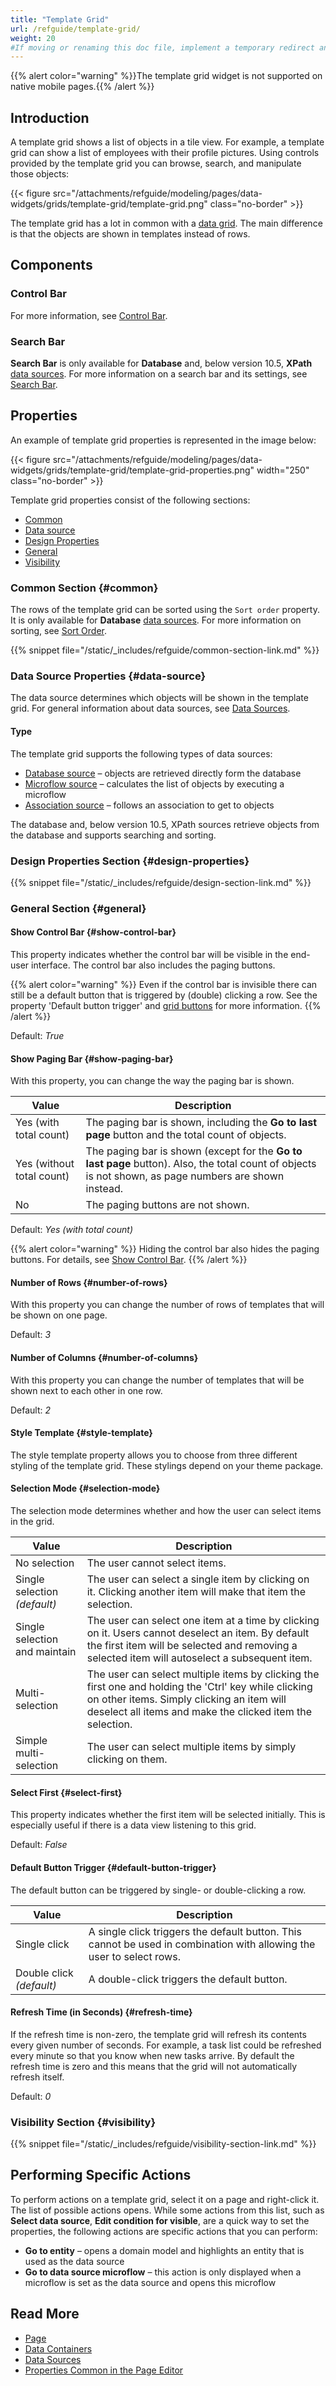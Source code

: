 ```yaml
---
title: "Template Grid"
url: /refguide/template-grid/
weight: 20
#If moving or renaming this doc file, implement a temporary redirect and let the respective team know they should update the URL in the product. See Mapping to Products for more details.
---
```


{{% alert color="warning" %}}The template grid widget is not supported on native mobile pages.{{% /alert %}}

## Introduction

A template grid shows a list of objects in a tile view. For example, a template grid can show a list of employees with their profile pictures. Using controls provided by the template grid you can browse, search, and manipulate those objects:

{{< figure src="/attachments/refguide/modeling/pages/data-widgets/grids/template-grid/template-grid.png" class="no-border" >}}

The template grid has a lot in common with a [data grid](/refguide/data-grid/). The main difference is that the objects are shown in templates instead of rows.

## Components

### Control Bar

For more information, see [Control Bar](/refguide/control-bar/).

### Search Bar

**Search Bar** is only available for **Database** and, below version 10.5, **XPath** [data sources](#data-source). For more information on a search bar and its settings, see [Search Bar](/refguide/search-bar/).

## Properties

An example of template grid properties is represented in the image below:

{{< figure src="/attachments/refguide/modeling/pages/data-widgets/grids/template-grid/template-grid-properties.png"   width="250"  class="no-border" >}}

Template grid properties consist of the following sections:

* [Common](#common)
* [Data source](#data-source)
* [Design Properties](#design-properties)
* [General](#general)
* [Visibility](#visibility)

### Common Section {#common}

The rows of the template grid can be sorted using the `Sort order` property. It is only available for **Database** [data sources](#data-source). For more information on sorting, see [Sort Order](/refguide/sort-order/).

{{% snippet file="/static/_includes/refguide/common-section-link.md" %}}

### Data Source Properties {#data-source}

The data source determines which objects will be shown in the template grid. For general information about data sources, see [Data Sources](/refguide/data-sources/).

#### Type

The template grid supports the following types of data sources: 

* [Database source](/refguide/database-source/) – objects are retrieved directly form the database
* [Microflow source](/refguide/microflow-source/) – calculates the list of objects by executing a microflow
* [Association source](/refguide/association-source/) – follows an association to get to objects

The database and, below version 10.5, XPath sources retrieve objects from the database and supports searching and sorting. 

### Design Properties Section {#design-properties}

{{% snippet file="/static/_includes/refguide/design-section-link.md" %}} 

### General Section {#general}

#### Show Control Bar {#show-control-bar}

This property indicates whether the control bar will be visible in the end-user interface. The control bar also includes the paging buttons.

{{% alert color="warning" %}}
Even if the control bar is invisible there can still be a default button that is triggered by (double) clicking a row. See the property 'Default button trigger' and [grid buttons](/refguide/control-bar/) for more information.
{{% /alert %}}

Default: *True*

#### Show Paging Bar {#show-paging-bar}

With this property, you can change the way the paging bar is shown.

| Value | Description |
| --- | --- |
| Yes (with total count) | The paging bar is shown, including the **Go to last page** button and the total count of objects. |
| Yes (without total count) | The paging bar is shown (except for the **Go to last page** button). Also, the total count of objects is not shown, as page numbers are shown instead. |
| No | The paging buttons are not shown. |

Default: *Yes (with total count)*

{{% alert color="warning" %}}
Hiding the control bar also hides the paging buttons. For details, see [Show Control Bar](#show-control-bar).
{{% /alert %}}

#### Number of Rows {#number-of-rows}

With this property you can change the number of rows of templates that will be shown on one page.

Default: *3*

#### Number of Columns {#number-of-columns}

With this property you can change the number of templates that will be shown next to each other in one row.

Default: *2*

#### Style Template {#style-template}

The style template property allows you to choose from three different styling of the template grid. These stylings depend on your theme package.

#### Selection Mode {#selection-mode}

The selection mode determines whether and how the user can select items in the grid.

| Value | Description |
| --- | --- |
| No selection | The user cannot select items. |
| Single selection  *(default)* | The user can select a single item by clicking on it. Clicking another item will make that item the selection. |
| Single selection and maintain | The user can select one item at a time by clicking on it. Users cannot deselect an item. By default the first item will be selected and removing a selected item will autoselect a subsequent item. |
| Multi-selection | The user can select multiple items by clicking the first one and holding the 'Ctrl' key while clicking on other items. Simply clicking an item will deselect all items and make the clicked item the selection. |
| Simple multi-selection | The user can select multiple items by simply clicking on them. |

#### Select First {#select-first}

This property indicates whether the first item will be selected initially. This is especially useful if there is a data view listening to this grid.

Default: *False*

#### Default Button Trigger {#default-button-trigger}

The default button can be triggered by single- or double-clicking a row.

| Value | Description |
| --- | --- |
| Single click | A single click triggers the default button. This cannot be used in combination with allowing the user to select rows. |
| Double click *(default)* | A double-click triggers the default button. |

#### Refresh Time (in Seconds) {#refresh-time}

If the refresh time is non-zero, the template grid will refresh its contents every given number of seconds. For example, a task list could be refreshed every minute so that you know when new tasks arrive. By default the refresh time is zero and this means that the grid will not automatically refresh itself.

Default: *0*

### Visibility Section {#visibility}

{{% snippet file="/static/_includes/refguide/visibility-section-link.md" %}}

## Performing Specific Actions

To perform actions on a template grid, select it on a page and right-click it. The list of possible actions opens. While some actions from this list, such as **Select data source**, **Edit condition for visible**, are a quick way to set the properties, the following actions are specific actions that you can perform:

* **Go to entity** – opens a domain model and highlights an entity that is used as the data source 
* **Go to data source microflow** – this action is only displayed when a microflow is set as the data source and opens this microflow 

## Read More

* [Page](/refguide/page/)
* [Data Containers](/refguide/data-widgets/)
* [Data Sources](/refguide/data-sources/)
* [Properties Common in the Page Editor](/refguide/common-widget-properties/)
